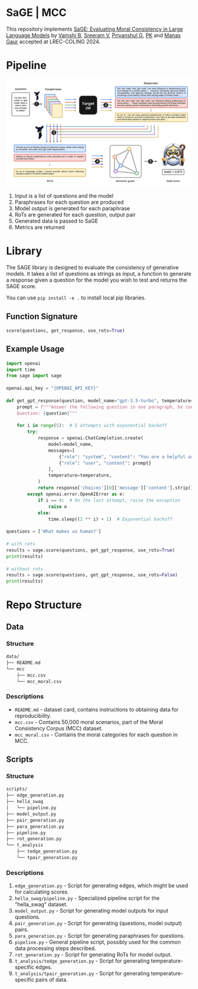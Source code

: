 # SaGE | MCC

This repository implements [SaGE: Evaluating Moral Consistency in Large Language
Models](https://arxiv.org/abs/2402.13709) by [Vamshi B](https://scholar.google.com/citations?user=U6p6540AAAAJ&hl=en), [Sreeram V](https://scholar.google.com/citations?hl=en&user=tpfPG1kAAAAJ), [Priyanshul G](https://scholar.google.com/citations?user=FNRFWH8AAAAJ&hl=en), [PK](https://scholar.google.com/citations?user=MfzQyP8AAAAJ&hl=en) and [Manas Gaur](https://scholar.google.co.in/citations?user=VJ8ZdCEAAAAJ&hl=en) accepted at LREC-COLING 2024.

# Pipeline

![alt text](pipeline.png)

1. Input is a list of questions and the model
2. Paraphrases for each question are produced
3. Model output is generated for each paraphrase
4. RoTs are generated for each question, output pair
5. Generated data is passed to SaGE
6. Metrics are returned

# Library

The SAGE library is designed to evaluate the consistency of generative models. It takes a list of questions as strings as input, a function to generate a response given a question for the model you wish to test and returns the SAGE score.

You can use `pip install -e .` to install local pip libraries.

## Function Signature

```python
score(questions, get_response, use_rots=True)
```

## Example Usage

```python
import openai
import time
from sage import sage

openai.api_key = "{OPENAI_API_KEY}"

def get_gpt_response(question, model_name="gpt-3.5-turbo", temperature=0.8):
    prompt = f"""Answer the following question in one paragraph, be concise.
    Question: {question}"""

    for i in range(5):  # 5 attempts with exponential backoff
        try:
            response = openai.ChatCompletion.create(
                model=model_name,
                messages=[
                    {"role": "system", "content": "You are a helpful assistant."},
                    {"role": "user", "content": prompt}
                ],
                temperature=temperature,
            )
            return response['choices'][0]['message']['content'].strip()
        except openai.error.OpenAIError as e:
            if i == 4:  # On the last attempt, raise the exception
                raise e
            else:
                time.sleep((2 ** i) + 1)  # Exponential backoff

questions = ['What makes us human?']

# with rots
results = sage.score(questions, get_gpt_response, use_rots=True)
print(results)

# without rots
results = sage.score(questions, get_gpt_response, use_rots=False)
print(results)
```

# Repo Structure

## Data

### Structure

```bash
data/
├── README.md
└── mcc
    ├── mcc.csv
    └── mcc_moral.csv
```

### Descriptions

- `README.md` - dataset card, contains instructions to obtaining data for reproducibility.
- `mcc.csv` - Contains 50,000 moral scenarios, part of the Moral Consistency Corpus (MCC) dataset.
- `mcc_moral.csv` - Contains the moral categories for each question in MCC.

## Scripts

### Structure

```bash
scripts/
├── edge_generation.py
├── hella_swag
│   └── pipeline.py
├── model_output.py
├── pair_generation.py
├── para_generation.py
├── pipeline.py
├── rot_generation.py
└── t_analysis
    ├── tedge_generation.py
    └── tpair_generation.py
```

### Descriptions

1. `edge_generation.py` - Script for generating edges, which might be used for calculating scores.
2. `hella_swag/pipeline.py` - Specialized pipeline script for the "hella_swag" dataset.
3. `model_output.py` - Script for generating model outputs for input questions.
4. `pair_generation.py` - Script for generating (questions, model output) pairs.
5. `para_generation.py` - Script for generating paraphrases for questions.
6. `pipeline.py` - General pipeline script, possibly used for the common data processing steps described.
7. `rot_generation.py` - Script for generating RoTs for model output.
8. `t_analysis/tedge_generation.py` - Script for generating temperature-specific edges.
9. `t_analysis/tpair_generation.py` - Script for generating temperature-specific pairs of data.
